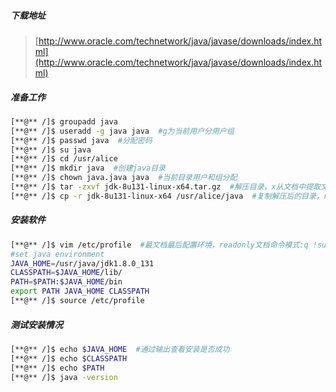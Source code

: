##### 下载地址

> [http://www.oracle.com/technetwork/java/javase/downloads/index.html](http://www.oracle.com/technetwork/java/javase/downloads/index.html)

##### 准备工作

```bash
[**@** /]$ groupadd java  
[**@** /]$ useradd -g java java  #g为当前用户分用户组
[**@** /]$ passwd java  #分配密码
[**@** /]$ su java
[**@** /]$ cd /usr/alice
[**@** /]$ mkdir java  #创建java目录
[**@** /]$ chown java.java java  #当前目录用户和组分配
[**@** /]$ tar -zxvf jdk-8u131-linux-x64.tar.gz  #解压目录，x从文档中提取文件，v处理文件列表，z通过gzip解压，f使用档名
[**@** /]$ cp -r jdk-8u131-linux-x64 /usr/alice/java  #复制解压后的目录，r循环复制整个目录文件
```

##### 安装软件

```bash
[**@** /]$ vim /etc/profile  #最文档最后配置环境，readonly文档命令模式:q !sudo tee %进行保存
#set java environment
JAVA_HOME=/usr/java/jdk1.8.0_131
CLASSPATH=$JAVA_HOME/lib/
PATH=$PATH:$JAVA_HOME/bin
export PATH JAVA_HOME CLASSPATH
[**@** /]$ source /etc/profile
```

##### 测试安装情况

```bash
[**@** /]$ echo $JAVA_HOME  #通过输出查看安装是否成功
[**@** /]$ echo $CLASSPATH
[**@** /]$ echo $PATH
[**@** /]$ java -version
```





